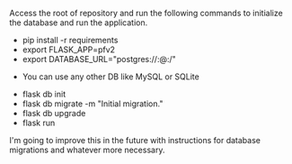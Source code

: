 Access the root of repository and run the following commands to initialize the database and run the application.

* pip install -r requirements
* export FLASK_APP=pfv2
* export DATABASE_URL="postgres://<USERNAME>:<PASSWORD>@<HOST>:<PORT>/<DATABASE>"
 - You can use any other DB like MySQL or SQLite
* flask db init
* flask db migrate -m "Initial migration."
* flask db upgrade
* flask run

I'm going to improve this in the future with instructions for database migrations and whatever more necessary.